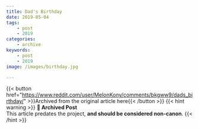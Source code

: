 ```yaml
---
title: Dad's Birthday
date: 2019-05-04
tags:
    - post
    - 2019
categories:
    - archive
keywords:
    - post
    - 2019
image: /images/birthday.jpg

---
```

{{< button href="https://www.reddit.com/user/MelonKony/comments/bkgww9/dads_birthday/" >}}Archived from the original article here{{< /button >}}
{{< hint warning >}}
**🌸 Archived Post**  
This article predates the project, **and should be considered non-canon**.
{{< /hint >}}
